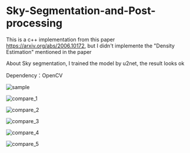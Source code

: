 # Sky-Segmentation-and-Post-processing
This is a c++ implementation from this paper https://arxiv.org/abs/2006.10172, but I didn't implemente the "Density Estimation" mentioned in the paper

About Sky segmentation, I trained the model by u2net, the result looks ok

Dependency：OpenCV

![sample](https://user-images.githubusercontent.com/52955431/129338183-ebfc6ad4-a97e-4bc5-9827-6d7872743d95.png)

![compare_1](https://github.com/xiongzhu666/Sky-Segmentation-and-Post-processing/blob/main/compare_1.png)

![compare_2](https://github.com/xiongzhu666/Sky-Segmentation-and-Post-processing/blob/main/compare_2.png)

![compare_3](https://github.com/xiongzhu666/Sky-Segmentation-and-Post-processing/blob/main/compare_3.png)

![compare_4](https://github.com/xiongzhu666/Sky-Segmentation-and-Post-processing/blob/main/compare_4.png)

![compare_5](https://github.com/xiongzhu666/Sky-Segmentation-and-Post-processing/blob/main/compare_5.png)

